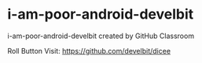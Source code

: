 # i-am-poor-android-develbit
i-am-poor-android-develbit created by GitHub Classroom

Roll Button Visit: https://github.com/develbit/dicee
